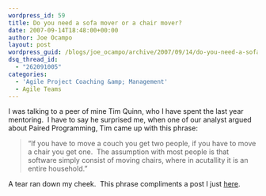 ```yaml
---
wordpress_id: 59
title: Do you need a sofa mover or a chair mover?
date: 2007-09-14T18:48:00+00:00
author: Joe Ocampo
layout: post
wordpress_guid: /blogs/joe_ocampo/archive/2007/09/14/do-you-need-a-sofa-mover-or-a-chair-mover.aspx
dsq_thread_id:
  - "262091005"
categories:
  - 'Agile Project Coaching &amp; Management'
  - Agile Teams
---
```

I was talking to a peer of mine Tim Quinn, who I have spent the last year mentoring.&nbsp; I have to say he surprised me, when one of our analyst argued about Paired Programming, Tim came up with this phrase:

> &#8220;If you have to move a couch you get two people, if you have to move a chair you get one.&nbsp; The assumption with most people is that software simply consist of moving chairs, where in acutallity it is an entire household.&#8221;
> 
> 

A tear ran down my cheek.&nbsp; This phrase compliments a post I just [here](/blogs/joe_ocampo/archive/2007/09/12/complexity-based-programming.aspx).&nbsp;